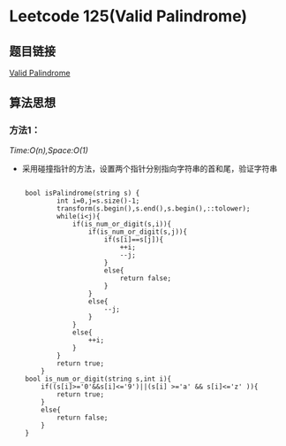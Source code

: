 # Leetcode 125(Valid Palindrome)

## 题目链接
[Valid Palindrome](https://leetcode-cn.com/problems/valid-palindrome/description/)

## 算法思想

### 方法1：
*Time:O(n),Space:O(1)*

- 采用碰撞指针的方法，设置两个指针分别指向字符串的首和尾，验证字符串

```

	bool isPalindrome(string s) {
	        int i=0,j=s.size()-1;
	        transform(s.begin(),s.end(),s.begin(),::tolower);
	        while(i<j){
	            if(is_num_or_digit(s,i)){
	                if(is_num_or_digit(s,j)){
	                    if(s[i]==s[j]){
	                        ++i;
	                        --j;
	                    }
	                    else{
	                        return false;
	                    }
	                }
	                else{
	                    --j;
	                }
	            }
	            else{
	                ++i;
	            }
	        }
	        return true;
	    }
    bool is_num_or_digit(string s,int i){
        if((s[i]>='0'&&s[i]<='9')||(s[i] >='a' && s[i]<='z' )){
            return true;
        }
        else{
            return false;
        }
    }
```